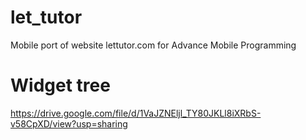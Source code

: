 # let_tutor
Mobile port of website lettutor.com for Advance Mobile Programming

# Widget tree
https://drive.google.com/file/d/1VaJZNEljl_TY80JKLl8iXRbS-v58CpXD/view?usp=sharing